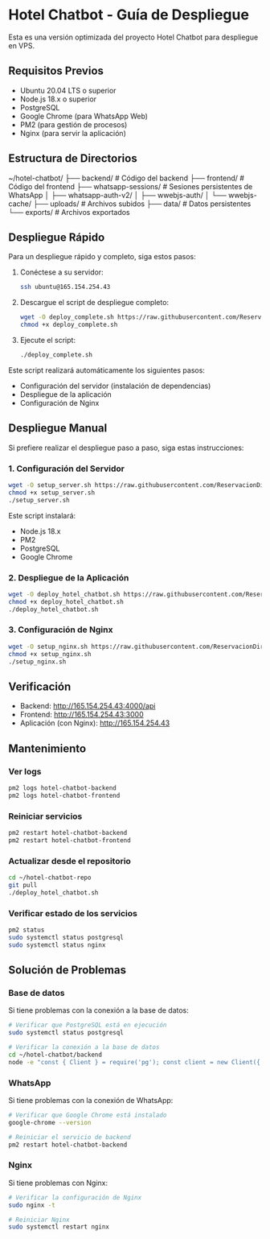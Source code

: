 # Hotel Chatbot - Guía de Despliegue

Esta es una versión optimizada del proyecto Hotel Chatbot para despliegue en VPS.

## Requisitos Previos

- Ubuntu 20.04 LTS o superior
- Node.js 18.x o superior
- PostgreSQL
- Google Chrome (para WhatsApp Web)
- PM2 (para gestión de procesos)
- Nginx (para servir la aplicación)

## Estructura de Directorios

~/hotel-chatbot/
├── backend/ # Código del backend
├── frontend/ # Código del frontend
├── whatsapp-sessions/ # Sesiones persistentes de WhatsApp
│ ├── whatsapp-auth-v2/
│ ├── wwebjs-auth/
│ └── wwebjs-cache/
├── uploads/ # Archivos subidos
├── data/ # Datos persistentes
└── exports/ # Archivos exportados

## Despliegue Rápido

Para un despliegue rápido y completo, siga estos pasos:

1. Conéctese a su servidor:

   ```bash
   ssh ubuntu@165.154.254.43
   ```

2. Descargue el script de despliegue completo:

   ```bash
   wget -O deploy_complete.sh https://raw.githubusercontent.com/ReservacionDirecta/hotel-chatbot-deploy/main/deploy_complete.sh
   chmod +x deploy_complete.sh
   ```

3. Ejecute el script:

   ```bash
   ./deploy_complete.sh
   ```

Este script realizará automáticamente los siguientes pasos:
- Configuración del servidor (instalación de dependencias)
- Despliegue de la aplicación
- Configuración de Nginx

## Despliegue Manual

Si prefiere realizar el despliegue paso a paso, siga estas instrucciones:

### 1. Configuración del Servidor

```bash
wget -O setup_server.sh https://raw.githubusercontent.com/ReservacionDirecta/hotel-chatbot-deploy/main/setup_server.sh
chmod +x setup_server.sh
./setup_server.sh
```

Este script instalará:
- Node.js 18.x
- PM2
- PostgreSQL
- Google Chrome

### 2. Despliegue de la Aplicación

```bash
wget -O deploy_hotel_chatbot.sh https://raw.githubusercontent.com/ReservacionDirecta/hotel-chatbot-deploy/main/deploy_hotel_chatbot.sh
chmod +x deploy_hotel_chatbot.sh
./deploy_hotel_chatbot.sh
```

### 3. Configuración de Nginx

```bash
wget -O setup_nginx.sh https://raw.githubusercontent.com/ReservacionDirecta/hotel-chatbot-deploy/main/setup_nginx.sh
chmod +x setup_nginx.sh
./setup_nginx.sh
```

## Verificación

- Backend: http://165.154.254.43:4000/api
- Frontend: http://165.154.254.43:3000
- Aplicación (con Nginx): http://165.154.254.43

## Mantenimiento

### Ver logs

```bash
pm2 logs hotel-chatbot-backend
pm2 logs hotel-chatbot-frontend
```

### Reiniciar servicios

```bash
pm2 restart hotel-chatbot-backend
pm2 restart hotel-chatbot-frontend
```

### Actualizar desde el repositorio

```bash
cd ~/hotel-chatbot-repo
git pull
./deploy_hotel_chatbot.sh
```

### Verificar estado de los servicios

```bash
pm2 status
sudo systemctl status postgresql
sudo systemctl status nginx
```

## Solución de Problemas

### Base de datos

Si tiene problemas con la conexión a la base de datos:

```bash
# Verificar que PostgreSQL está en ejecución
sudo systemctl status postgresql

# Verificar la conexión a la base de datos
cd ~/hotel-chatbot/backend
node -e "const { Client } = require('pg'); const client = new Client({ user: 'hotel_user', host: 'localhost', database: 'hotel_chatbot', password: 'Chmb@2025', port: 5432 }); client.connect().then(() => { console.log('Conexión exitosa'); client.end(); }).catch(err => { console.error('Error:', err); client.end(); });"
```

### WhatsApp

Si tiene problemas con la conexión de WhatsApp:

```bash
# Verificar que Google Chrome está instalado
google-chrome --version

# Reiniciar el servicio de backend
pm2 restart hotel-chatbot-backend
```

### Nginx

Si tiene problemas con Nginx:

```bash
# Verificar la configuración de Nginx
sudo nginx -t

# Reiniciar Nginx
sudo systemctl restart nginx
```
